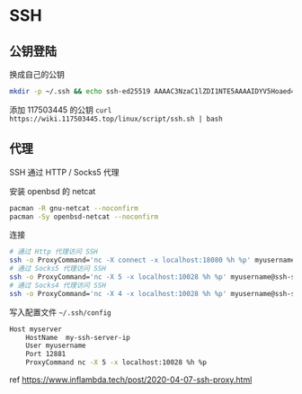 # SSH

## 公钥登陆

换成自己的公钥

```sh
mkdir -p ~/.ssh && echo ssh-ed25519 AAAAC3NzaC1lZDI1NTE5AAAAIDYV5Hoaed4dQSmRoZrX+x6p+r16uBHVgv1Zkl8DOMRD 117503445-gen3 >> ~/.ssh/authorized_keys
```

添加 117503445 的公钥 `curl https://wiki.117503445.top/linux/script/ssh.sh | bash`

## 代理

SSH 通过 HTTP / Socks5 代理

安装 openbsd 的 netcat

```sh
pacman -R gnu-netcat --noconfirm
pacman -Sy openbsd-netcat --noconfirm
```

连接

```sh
# 通过 Http 代理访问 SSH
ssh -o ProxyCommand='nc -X connect -x localhost:18080 %h %p' myusername@ssh-server
# 通过 Socks5 代理访问 SSH
ssh -o ProxyCommand='nc -X 5 -x localhost:10028 %h %p' myusername@ssh-server 
# 通过 Socks4 代理访问 SSH
ssh -o ProxyCommand='nc -X 4 -x localhost:10028 %h %p' myusername@ssh-server 
```

写入配置文件 `~/.ssh/config`

```sh
Host myserver 
    HostName  my-ssh-server-ip
    User myusername
    Port 12881
    ProxyCommand nc -X 5 -x localhost:10028 %h %p
```

ref <https://www.inflambda.tech/post/2020-04-07-ssh-proxy.html>

